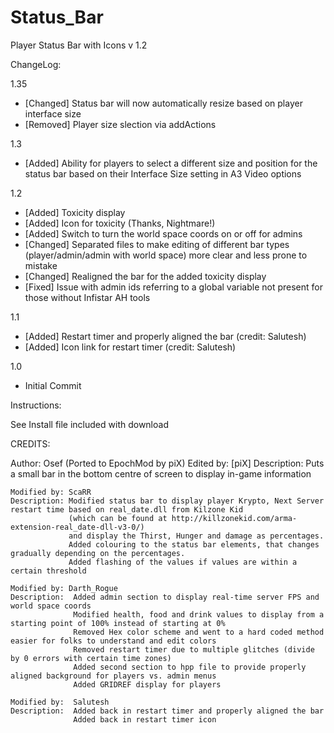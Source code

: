 # Status_Bar
Player Status Bar with Icons v 1.2

ChangeLog:

1.35
 - [Changed] Status bar will now automatically resize based on player interface size
 - [Removed] Player size slection via addActions

1.3
 - [Added] Ability for players to select a different size and position for the status bar based on their Interface Size setting in A3 Video options

1.2
 - [Added] Toxicity display
 - [Added] Icon for toxicity (Thanks, Nightmare!)
 - [Added] Switch to turn the world space coords on or off for admins
 - [Changed] Separated files to make editing of different bar types (player/admin/admin with world space) more clear and less prone to mistake
 - [Changed] Realigned the bar for the added toxicity display
 - [Fixed] Issue with admin ids referring to a global variable not present for those without Infistar AH tools

1.1
 - [Added] Restart timer and properly aligned the bar (credit:  Salutesh)
 - [Added] Icon link for restart timer (credit: Salutesh)

1.0
 - Initial Commit
 

Instructions:

See Install file included with download






CREDITS:

Author: Osef (Ported to EpochMod by piX)
	Edited by: [piX]
	Description: Puts a small bar in the bottom centre of screen to display in-game information
	


	Modified by: ScaRR
	Description: Modified status bar to display player Krypto, Next Server restart time based on real_date.dll from Kilzone Kid
				 (which can be found at http://killzonekid.com/arma-extension-real_date-dll-v3-0/)
				 and display the Thirst, Hunger and damage as percentages.
				 Added colouring to the status bar elements, that changes gradually depending on the percentages.
				 Added flashing of the values if values are within a certain threshold
				 
	Modified by: Darth_Rogue  
	Description:  Added admin section to display real-time server FPS and world space coords
				  Modified health, food and drink values to display from a starting point of 100% instead of starting at 0%
				  Removed Hex color scheme and went to a hard coded method easier for folks to understand and edit colors
				  Removed restart timer due to multiple glitches (divide by 0 errors with certain time zones)
				  Added second section to hpp file to provide properly aligned background for players vs. admin menus
				  Added GRIDREF display for players
				  
	Modified by:  Salutesh
	Description:  Added back in restart timer and properly aligned the bar
				  Added back in restart timer icon
				  